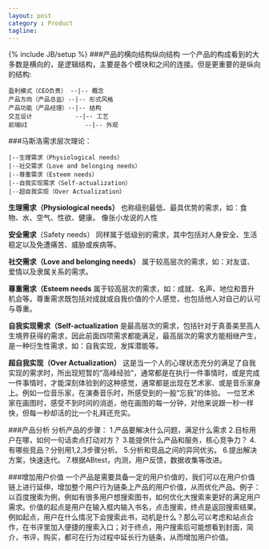```yaml
---
layout: post
category : Product
tagline:
---
```

{% include JB/setup %}
###产品的横向结构纵向结构
一个产品的构成看到的大多数是横向的，是逻辑结构，主要是各个模块和之间的连接。但是更重要的是纵向的结构:

	盈利模式（CEO负责）	--|-- 概念
    产品方向（产品总监）--|-- 形式风格
    产品功能（产品经理）--|-- 结构
    交互设计			--|-- 工艺
    前端UI				--|-- 外观

###马斯洛需求层次理论：

	|--生理需求（Physiological needs）
	|--社交需求（Love and belonging needs）
	|--尊重需求（Esteem needs）
	|--自我实现需求（Self-actualization）
	|--超自我实现（Over Actualization）

**生理需求（Physiological needs）**
也称级别最低、最具优势的需求，如：食物、水、空气、性欲、健康。
像张小龙说的人性

**安全需求**（Safety needs）
同样属于低级别的需求，其中包括对人身安全、生活稳定以及免遭痛苦、威胁或疾病等。

**社交需求（Love and belonging needs）**
属于较高层次的需求，如：对友谊、爱情以及隶属关系的需求。

**尊重需求（Esteem needs**
属于较高层次的需求，如：成就、名声、地位和晋升机会等。尊重需求既包括对成就或自我价值的个人感觉，也包括他人对自己的认可与尊重。

**自我实现需求（Self-actualization**
是最高层次的需求，包括针对于真善美至高人生境界获得的需求，因此前面四项需求都能满足，最高层次的需求方能相继产生，是一种衍生性需求，如：自我实现，发挥潜能等。

**超自我实现（Over Actualization）**
这是当一个人的心理状态充分的满足了自我实现的需求时，所出现短暂的“高峰经验”，通常都是在执行一件事情时，或是完成一件事情时，才能深刻体验到的这种感觉，通常都是出现在艺术家、或是音乐家身上。例如一位音乐家，在演奏音乐时，所感受到的一股“忘我”的体验。 一位艺术家在画图时，感受不到时间的消逝，他在画图的每一分钟，对他来说跟一秒一样快，但每一秒却活的比一个礼拜还充实。

###产品分析
分析产品的步骤：
1.产品要解决什么问题，满足什么需求
2.目标用户在哪，如何一句话卖点打动对方？
3.能提供什么产品和服务，核心竞争力？
4.有哪些竞品？分别用1,2,3步骤分析。
5.分析和竞品之间的异同优劣。
6.提出解决方案，快速迭代。
7.根据ABtest，内测，用户反馈，数据收集等改进。

###增加用户价值
一个产品是需要具备一定的用户价值的，我们可以在用户价值链上进行延伸，增加整个用户行为链条上产品的用户价值，从而优化产品。例子：以百度搜索为例，例如有很多用户想搜索图书，如何优化大搜索来更好的满足用户需求。价值的起点是用户在输入框内输入书名，点击搜索，终点是返回搜索结果。例如起点，用户在什么情况下会搜索此书，动机是什么？那么可以考虑和站点合作，在书评里加入便捷的搜索入口；对于终点，用户搜索后可能想看到封面，简介，书评，购买，都可在行为过程中延长行为链条，从而增加用户价值。